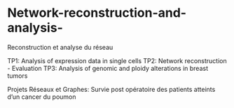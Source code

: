 # Network-reconstruction-and-analysis-
Reconstruction et analyse du réseau

TP1: Analysis of expression data in single cells
TP2: Network reconstruction - Evaluation
TP3: Analysis of genomic and ploidy alterations in breast tumors

Projets Réseaux et Graphes: Survie post opératoire des patients atteints d’un cancer du
poumon


